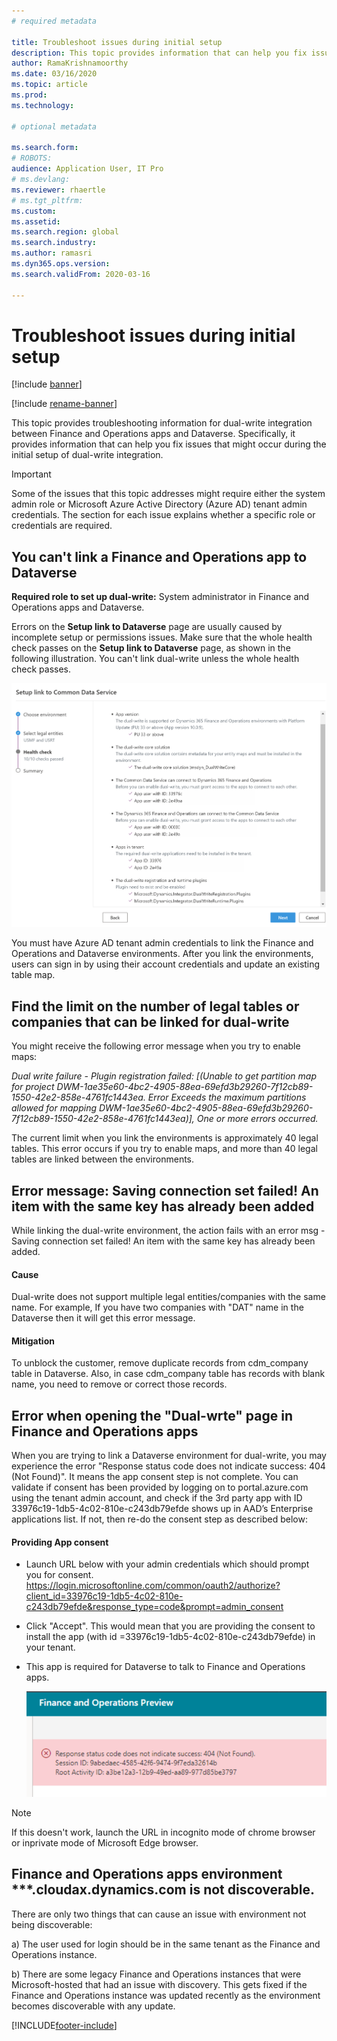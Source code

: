 ```yaml
---
# required metadata

title: Troubleshoot issues during initial setup
description: This topic provides information that can help you fix issues that occur during the initial setup of dual-write integration.
author: RamaKrishnamoorthy 
ms.date: 03/16/2020
ms.topic: article
ms.prod: 
ms.technology: 

# optional metadata

ms.search.form: 
# ROBOTS: 
audience: Application User, IT Pro
# ms.devlang: 
ms.reviewer: rhaertle
# ms.tgt_pltfrm: 
ms.custom: 
ms.assetid: 
ms.search.region: global
ms.search.industry: 
ms.author: ramasri
ms.dyn365.ops.version: 
ms.search.validFrom: 2020-03-16

---
```


# Troubleshoot issues during initial setup

[!include [banner](../../includes/banner.md)]

[!include [rename-banner](~/includes/cc-data-platform-banner.md)]



This topic provides troubleshooting information for dual-write integration between Finance and Operations apps and Dataverse. Specifically, it provides information that can help you fix issues that might occur during the initial setup of dual-write integration.

> [!IMPORTANT]
> Some of the issues that this topic addresses might require either the system admin role or Microsoft Azure Active Directory (Azure AD) tenant admin credentials. The section for each issue explains whether a specific role or credentials are required.

## You can't link a Finance and Operations app to Dataverse

**Required role to set up dual-write:** System administrator in Finance and Operations apps and Dataverse.

Errors on the **Setup link to Dataverse** page are usually caused by incomplete setup or permissions issues. Make sure that the whole health check passes on the **Setup link to Dataverse** page, as shown in the following illustration. You can't link dual-write unless the whole health check passes.

![Successful health check.](media/health_check.png)

You must have Azure AD tenant admin credentials to link the Finance and Operations and Dataverse environments. After you link the environments, users can sign in by using their account credentials and update an existing table map.


## Find the limit on the number of legal tables or companies that can be linked for dual-write

You might receive the following error message when you try to enable maps:

*Dual write failure - Plugin registration failed: \[(Unable to get partition map
for project
DWM-1ae35e60-4bc2-4905-88ea-69efd3b29260-7f12cb89-1550-42e2-858e-4761fc1443ea.
Error Exceeds the maximum partitions allowed for mapping
DWM-1ae35e60-4bc2-4905-88ea-69efd3b29260-7f12cb89-1550-42e2-858e-4761fc1443ea)\],
One or more errors occurred.*

The current limit when you link the environments is approximately 40 legal tables. This error occurs if you try to enable maps, and more than 40 legal tables are linked between the environments.

## Error message: Saving connection set failed! An item with the same key has already been added 

While linking the dual-write environment, the action fails with an error msg - Saving connection set failed! An item with the same key has already been added.

#### Cause

Dual-write does not support multiple legal entities/companies with the same name. For example, If you have two companies with "DAT" name in the Dataverse then it will get this error message.

#### Mitigation

To unblock the customer, remove duplicate records from cdm_company table in Dataverse. Also, in case cdm_company table has records with blank name, you need to remove or correct those records.

## Error when opening the "Dual-wrte" page in Finance and Operations apps

When you are trying to link a Dataverse environment for dual-write, you may experience the error "Response status code does not indicate success: 404 (Not Found)". It means the app consent step is not complete. You can validate if consent has been provided by logging on to portal.azure.com using the tenant admin account, and check if the 3rd party app with ID 33976c19-1db5-4c02-810e-c243db79efde shows up in AAD’s Enterprise applications list. If not, then re-do the consent step as described below:

#### Providing App consent

-   Launch URL below with your admin credentials which should prompt you for consent. https://login.microsoftonline.com/common/oauth2/authorize?client_id=33976c19-1db5-4c02-810e-c243db79efde&response_type=code&prompt=admin_consent

-   Click "Accept". This would mean that you are providing the consent to install the app (with id =33976c19-1db5-4c02-810e-c243db79efde) in your tenant.

-   This app is required for Dataverse to talk to Finance and Operations apps. 
    
    ![Initial sync setup troubleshooting.](media/Initial-sync-setup-troubleshooting-1.png)


> [!NOTE]
> If this doesn't work, launch the URL in incognito mode of chrome browser or inprivate mode of Microsoft Edge browser.


    
## Finance and Operations apps environment ***.cloudax.dynamics.com is not discoverable.

There are only two things that can cause an issue with environment not being discoverable:
    
a) The user used for login should be in the same tenant as the Finance and Operations instance.
    
b) There are some legacy Finance and Operations instances that were Microsoft-hosted that had an issue with discovery. This gets fixed if the Finance and Operations instance was updated recently as the environment becomes discoverable with any update.




[!INCLUDE[footer-include](../../../../includes/footer-banner.md)]
